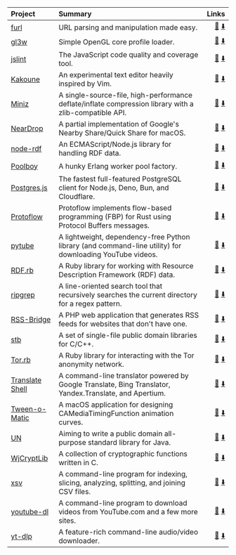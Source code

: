 | Project | Summary | Links |
| :------ | :------ | ----: |
| [furl](https://github.com/gruns/furl) | URL parsing and manipulation made easy. | [:link:](https://github.com/gruns/furl) [:arrow_down:](https://pypi.org/project/furl/) |
| [gl3w](https://github.com/skaslev/gl3w) | Simple OpenGL core profile loader. | [:link:](https://github.com/skaslev/gl3w) [:arrow_down:](https://github.com/skaslev/gl3w) |
| [jslint](https://jslint.com) | The JavaScript code quality and coverage tool. | [:link:](https://github.com/jslint-org/jslint) [:arrow_down:](https://npmjs.com/package/@jslint-org/jslint) |
| [Kakoune](https://kakoune.org) | An experimental text editor heavily inspired by Vim. | [:link:](https://github.com/mawww/kakoune) [:arrow_down:](https://github.com/mawww/kakoune/releases) |
| [Miniz](https://github.com/richgel999/miniz) | A single-source-file, high-performance deflate/inflate compression library with a zlib-compatible API. | [:link:](https://github.com/richgel999/miniz) [:arrow_down:](https://github.com/richgel999/miniz/releases) |
| [NearDrop](https://github.com/grishka/NearDrop) | A partial implementation of Google's Nearby Share/Quick Share for macOS. | [:link:](https://github.com/grishka/NearDrop) [:arrow_down:](https://github.com/grishka/NearDrop/releases) |
| [node-rdf](https://npmjs.com/package/rdf) | An ECMAScript/Node.js library for handling RDF data. | [:link:](https://github.com/awwright/node-rdf) [:arrow_down:](https://npmjs.com/package/rdf) |
| [Poolboy](https://github.com/devinus/poolboy) | A hunky Erlang worker pool factory. | [:link:](https://github.com/devinus/poolboy) [:arrow_down:](https://hex.pm/packages/poolboy) |
| [Postgres.js](https://github.com/porsager/postgres) | The fastest full-featured PostgreSQL client for Node.js, Deno, Bun, and Cloudflare. | [:link:](https://github.com/porsager/postgres) [:arrow_down:](https://npmjs.com/package/postgres) |
| [Protoflow](https://protoflow.rs) | Protoflow implements flow-based programming (FBP) for Rust using Protocol Buffers messages. | [:link:](https://github.com/asimov-platform/protoflow) [:arrow_down:](https://crates.io/crates/protoflow) |
| [pytube](https://pytube.io) | A lightweight, dependency-free Python library (and command-line utility) for downloading YouTube videos. | [:link:](https://github.com/pytube/pytube) [:arrow_down:](https://pypi.org/project/pytube/) |
| [RDF.rb](https://rubygems.org/gems/rdf) | A Ruby library for working with Resource Description Framework (RDF) data. | [:link:](https://github.com/ruby-rdf/rdf) [:arrow_down:](https://rubygems.org/gems/rdf) |
| [ripgrep](https://github.com/BurntSushi/ripgrep) | A line-oriented search tool that recursively searches the current directory for a regex pattern. | [:link:](https://github.com/BurntSushi/ripgrep) [:arrow_down:](https://github.com/BurntSushi/ripgrep/releases) |
| [RSS-Bridge](https://rss-bridge.org/bridge01/) | A PHP web application that generates RSS feeds for websites that don't have one. | [:link:](https://github.com/RSS-Bridge/rss-bridge) [:arrow_down:](https://github.com/RSS-Bridge/rss-bridge/releases) |
| [stb](https://github.com/nothings/stb) | A set of single-file public domain libraries for C/C++. | [:link:](https://github.com/nothings/stb) [:arrow_down:](https://github.com/nothings/stb) |
| [Tor.rb](https://rubygems.org/gems/tor) | A Ruby library for interacting with the Tor anonymity network. | [:link:](https://github.com/dryruby/tor.rb) [:arrow_down:](https://rubygems.org/gems/tor) |
| [Translate Shell](https://www.soimort.org/translate-shell/) | A command-line translator powered by Google Translate, Bing Translator, Yandex.Translate, and Apertium. | [:link:](https://github.com/soimort/translate-shell) [:arrow_down:](https://github.com/soimort/translate-shell/releases) |
| [Tween-o-Matic](https://github.com/simonwhitaker/tween-o-matic) | A macOS application for designing CAMediaTimingFunction animation curves. | [:link:](https://github.com/simonwhitaker/tween-o-matic) [:arrow_down:](https://github.com/simonwhitaker/tween-o-matic/releases) |
| [UN](https://unlicense.developpez.com) | Aiming to write a public domain all-purpose standard library for Java. | [:link:](https://bitbucket.org/Eclesia/un-lib) [:arrow_down:](https://bitbucket.org/Eclesia/un-lib/downloads/) |
| [WjCryptLib](https://github.com/WaterJuice/WjCryptLib) | A collection of cryptographic functions written in C. | [:link:](https://github.com/WaterJuice/WjCryptLib) [:arrow_down:](https://github.com/WaterJuice/WjCryptLib/releases) |
| [xsv](https://github.com/BurntSushi/xsv) | A command-line program for indexing, slicing, analyzing, splitting, and joining CSV files. | [:link:](https://github.com/BurntSushi/xsv) [:arrow_down:](https://github.com/BurntSushi/xsv/releases) |
| [youtube-dl](https://rg3.github.io/youtube-dl/) | A command-line program to download videos from YouTube.com and a few more sites. | [:link:](https://github.com/rg3/youtube-dl) [:arrow_down:](https://github.com/ytdl-org/youtube-dl/releases) |
| [yt-dlp](https://github.com/yt-dlp/yt-dlp) | A feature-rich command-line audio/video downloader. | [:link:](https://github.com/yt-dlp/yt-dlp) [:arrow_down:](https://pypi.org/project/yt-dlp/) |
